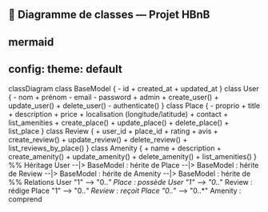 ## :jigsaw: Diagramme de classes — Projet HBnB
mermaid
---
config:
  theme: default
---
classDiagram
    class BaseModel {
        - id
        + created_at
        + updated_at
    }
    class User {
        - nom
        + prénom
        - email
        - password
        + admin
        + create_user()
        + update_user()
        + delete_user()
        - authenticate()
    }
    class Place {
        - proprio
        + title
        + description
        + price
        + localisation (longitude/latitude)
        + contact
        + list_amenities
        + create_place()
        + update_place()
        + delete_place()
        + list_place
        }
    class Review {
        + user_id
        + place_id
        + rating
        + avis
        + create_review()
        + update_review()
        + delete_review()
        + list_reviews_by_place()
    }
    class Amenity {
        + name
        + description
        + create_amenity()
        + update_amenity()
        + delete_amenity()
        + list_amenities()
    }
    %% Héritage
    User --|> BaseModel : hérite de
    Place --|> BaseModel : hérite de
    Review --|> BaseModel : hérite de
    Amenity --|> BaseModel : hérite de
    %% Relations
    User "1" --> "0..*" Place : possède
    User "1" --> "0..*" Review : rédige
    Place "1" --> "0..*" Review : reçoit
    Place "0..*" --> "0..*" Amenity : comprend
